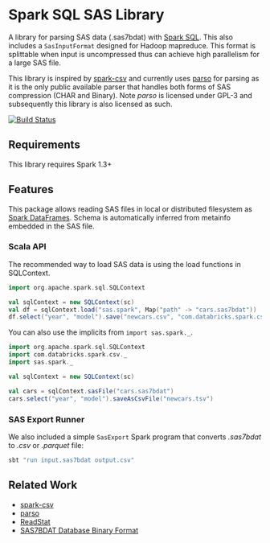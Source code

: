 # Spark SQL SAS Library

A library for parsing SAS data (.sas7bdat) with [Spark SQL](http://spark.apache.org/docs/latest/sql-programming-guide.html).
This also includes a `SasInputFormat` designed for Hadoop mapreduce. This format is splittable when input is uncompressed 
thus can achieve high parallelism for a large SAS file.

This library is inspired by [spark-csv](https://github.com/databricks/spark-csv) and 
currently uses [parso](http://scitouch.net/opensource/parso) for parsing as it is the only public available parser
that handles both forms of SAS compression (CHAR and Binary). Note *parso* is licensed under GPL-3 and subsequently
this library is also licensed as such.

[![Build Status](https://travis-ci.org/saurfang/spark-sas7bdat.svg?branch=master)](https://travis-ci.org/saurfang/spark-sas7bdat)

## Requirements

This library requires Spark 1.3+

## Features

This package allows reading SAS files in local or distributed filesystem as [Spark DataFrames](https://spark.apache.org/docs/1.3.0/sql-programming-guide.html).
Schema is automatically inferred from metainfo embedded in the SAS file.

### Scala API
The recommended way to load SAS data is using the load functions in SQLContext.

```scala
import org.apache.spark.sql.SQLContext

val sqlContext = new SQLContext(sc)
val df = sqlContext.load("sas.spark", Map("path" -> "cars.sas7bdat"))
df.select("year", "model").save("newcars.csv", "com.databricks.spark.csv")
```

You can also use the implicits from `import sas.spark._`.

```scala
import org.apache.spark.sql.SQLContext
import com.databricks.spark.csv._
import sas.spark._

val sqlContext = new SQLContext(sc)

val cars = sqlContext.sasFile("cars.sas7bdat")
cars.select("year", "model").saveAsCsvFile("newcars.tsv")
```

### SAS Export Runner
We also included a simple `SasExport` Spark program that converts *.sas7bdat* to *.csv* or *.parquet* file:

```bash
sbt "run input.sas7bdat output.csv"
```

## Related Work

* [spark-csv](https://github.com/databricks/spark-csv)
* [parso](http://scitouch.net/opensource/parso)
* [ReadStat](https://github.com/WizardMac/ReadStat)
* [SAS7BDAT Database Binary Format](http://www2.uaem.mx/r-mirror/web/packages/sas7bdat/vignettes/sas7bdat.pdf)
